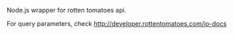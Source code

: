 Node.js wrapper for rotten tomatoes api.

For query parameters, check http://developer.rottentomatoes.com/io-docs 